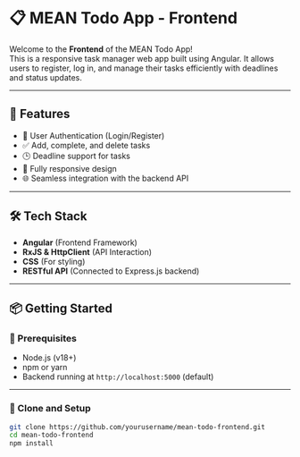 # 📋 MEAN Todo App - Frontend

Welcome to the **Frontend** of the MEAN Todo App!  
This is a responsive task manager web app built using Angular. It allows users to register, log in, and manage their tasks efficiently with deadlines and status updates.


---

## 🚀 Features

- 🔐 User Authentication (Login/Register)
- ✅ Add, complete, and delete tasks
- 🕒 Deadline support for tasks
- 📱 Fully responsive design
- 🌐 Seamless integration with the backend API

---

## 🛠️ Tech Stack

- **Angular** (Frontend Framework)
- **RxJS & HttpClient** (API Interaction)
- **CSS** (For styling)
- **RESTful API** (Connected to Express.js backend)

---

## 📦 Getting Started

### 🔧 Prerequisites

- Node.js (v18+)
- npm or yarn
- Backend running at `http://localhost:5000` (default)

---

### 📁 Clone and Setup

```bash
git clone https://github.com/yourusername/mean-todo-frontend.git
cd mean-todo-frontend
npm install
